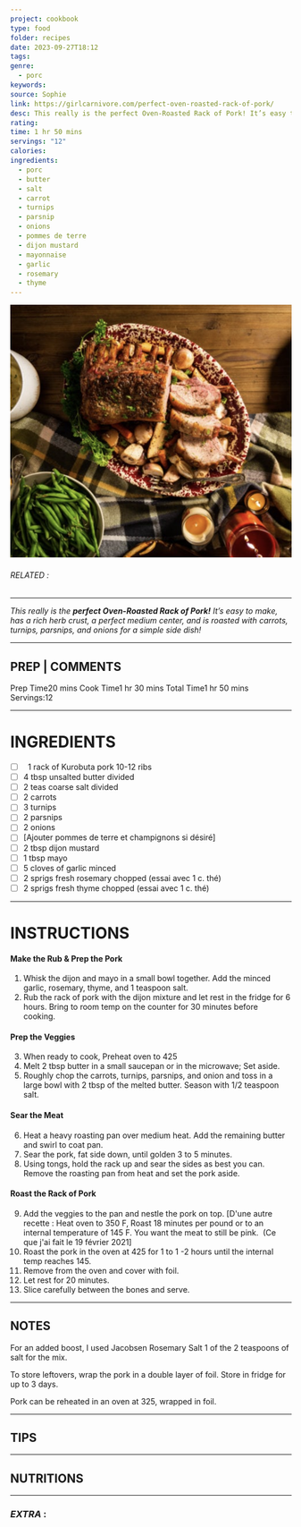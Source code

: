 ```yaml
---
project: cookbook
type: food
folder: recipes
date: 2023-09-27T18:12
tags: 
genre:
  - porc
keywords: 
source: Sophie
link: https://girlcarnivore.com/perfect-oven-roasted-rack-of-pork/
desc: This really is the perfect Oven-Roasted Rack of Pork! It’s easy to make, has a rich herb crust, a perfect medium center, and is roasted with carrots, turnips, parsnips, and onions for a simple side dish!
rating: 
time: 1 hr 50 mins
servings: "12"
calories: 
ingredients:
  - porc
  - butter
  - salt
  - carrot
  - turnips
  - parsnip
  - onions
  - pommes de terre
  - dijon mustard
  - mayonnaise
  - garlic
  - rosemary
  - thyme
---
```


![IMAGE](image_466.png)

###### *RELATED* : 
---
__This really is the_ **_perfect Oven-Roasted Rack of Pork!_** _It’s easy to make, has a rich herb crust, a perfect medium center, and is roasted with carrots, turnips, parsnips, and onions for a simple side dish!__

---
## PREP | COMMENTS

Prep Time20 mins
Cook Time1 hr 30 mins
Total Time1 hr 50 mins
Servings:12

---
# INGREDIENTS

- [ ]   1 rack of Kurobuta pork 10-12 ribs
- [ ] 4 tbsp unsalted butter divided
- [ ] 2 teas coarse salt divided
- [ ] 2 carrots
- [ ] 3 turnips
- [ ] 2 parsnips
- [ ] 2 onions
- [ ] [Ajouter pommes de terre et champignons si désiré]
- [ ] 2 tbsp dijon mustard
- [ ] 1 tbsp mayo
- [ ] 5 cloves of garlic minced
- [ ] 2 sprigs fresh rosemary chopped (essai avec 1 c. thé)
- [ ] 2 sprigs fresh thyme chopped (essai avec 1 c. thé)

---
# INSTRUCTIONS

#### Make the Rub & Prep the Pork

1. Whisk the dijon and mayo in a small bowl together. Add the minced garlic, rosemary, thyme, and 1 teaspoon salt.
2. Rub the rack of pork with the dijon mixture and let rest in the fridge for 6 hours. Bring to room temp on the counter for 30 minutes before cooking.

#### **Prep the Veggies**

3. When ready to cook, Preheat oven to 425
4. Melt 2 tbsp butter in a small saucepan or in the microwave; Set aside.
5. Roughly chop the carrots, turnips, parsnips, and onion and toss in a large bowl with 2 tbsp of the melted butter. Season with 1/2 teaspoon salt. 

#### **Sear the Meat**

6. Heat a heavy roasting pan over medium heat. Add the remaining butter and swirl to coat pan.
7. Sear the pork, fat side down, until golden 3 to 5 minutes.
8. Using tongs, hold the rack up and sear the sides as best you can. Remove the roasting pan from heat and set the pork aside.

#### **Roast the Rack of Pork**

9. Add the veggies to the pan and nestle the pork on top.
[D'une autre recette : Heat oven to 350 F, Roast 18 minutes per pound or to an internal temperature of 145 F. You want the meat to still be pink.  (Ce que j'ai fait le 19 février 2021]
10. Roast the pork in the oven at 425 for 1 to 1 -2 hours until the internal temp reaches 145.
11. Remove from the oven and cover with foil.
12. Let rest for 20 minutes.
13. Slice carefully between the bones and serve.

---
## NOTES

For an added boost, I used Jacobsen Rosemary Salt 1 of the 2 teaspoons of salt for the mix.

  

To store leftovers, wrap the pork in a double layer of foil. Store in fridge for up to 3 days.  

  

Pork can be reheated in an oven at 325, wrapped in foil.

---
## TIPS



---
## NUTRITIONS



---
### *EXTRA* :



